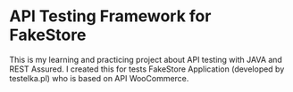 # API Testing Framework for FakeStore
This is my learning and practicing project about API testing with JAVA and REST Assured.
I created this for tests FakeStore Application (developed by testelka.pl) who is based on API WooCommerce.
